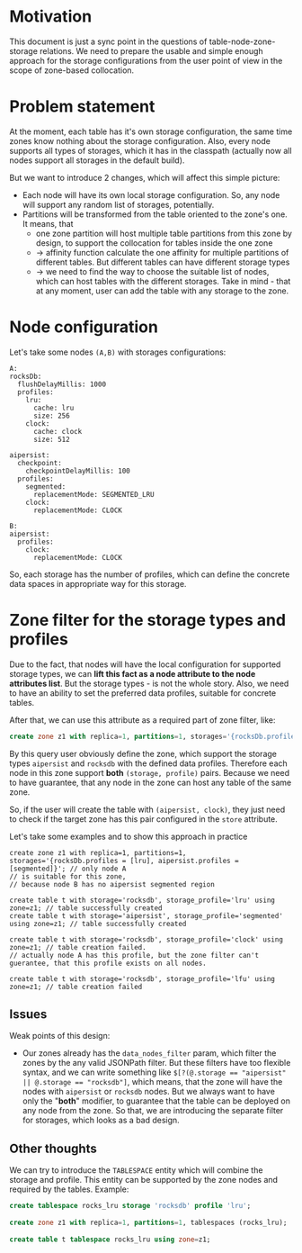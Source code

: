 # Motivation
This document is just a sync point in the questions of table-node-zone-storage relations. We need to prepare the usable and simple enough approach for the storage configurations from the user point of view in the scope of zone-based collocation.

# Problem statement
At the moment, each table has it's own storage configuration, the same time zones know nothing about the storage configuration. Also, every node supports all types of storages, which it has in the classpath (actually now all nodes support all storages in the default build).

But we want to introduce 2 changes, which will affect this simple picture:
- Each node will have its own local storage configuration. So, any node will support any random list of storages, potentially.
- Partitions will be transformed from the table oriented to the zone's one. It means, that
  - one zone partition will host multiple table partitions from this zone by design, to support the collocation for tables inside the one zone
  - -> affinity function calculate the one affinity for multiple partitions of different tables. But different tables can have different storage types
  - -> we need to find the way to choose the suitable list of nodes, which can host tables with the different storages. Take in mind - that at any moment, user can add the table with any storage to the zone.

# Node configuration
Let's take some nodes `(A,B)` with storages configurations:
```
A:
rocksDb:
  flushDelayMillis: 1000
  profiles:
    lru:
      cache: lru
      size: 256
    clock:
      cache: clock
      size: 512
      
aipersist:
  checkpoint:
    checkpointDelayMillis: 100
  profiles:
    segmented:
      replacementMode: SEGMENTED_LRU
    clock:
      replacementMode: CLOCK
      
B:
aipersist:
  profiles:
    clock:
      replacementMode: CLOCK 
```

So, each storage has the number of profiles, which can define the concrete data spaces in appropriate way for this storage.

# Zone filter for the storage types and profiles
Due to the fact, that nodes will have the local configuration for supported storage types, we can **lift this fact as a node attribute to the node attributes list**. But the storage types - is not the whole story. Also, we need to have an ability to set the preferred data profiles, suitable for concrete tables.

After that, we can use this attribute as a required part of zone filter, like:
```sql
create zone z1 with replica=1, partitions=1, storages='{rocksDb.profiles = [lru], aipersist.profiles = [segmented]}'
```

By this query user obviously define the zone, which support the storage types `aipersist` and `rocksdb` with the defined data profiles. Therefore each node in this zone support **both** `(storage, profile)` pairs. Because we need to have guarantee, that any node in the zone can host any table of the same zone.

So, if the user will create the table with `(aipersist, clock)`, they just need to check if the target zone has this pair configured in the `store` attribute.

Let's take some examples and to show this approach in practice
```
create zone z1 with replica=1, partitions=1, storages='{rocksDb.profiles = [lru], aipersist.profiles = [segmented]}'; // only node A 
// is suitable for this zone,
// because node B has no aipersist segmented region

create table t with storage='rocksdb', storage_profile='lru' using zone=z1; // table successfully created 
create table t with storage='aipersist', storage_profile='segmented' using zone=z1; // table successfully created

create table t with storage='rocksdb', storage_profile='clock' using zone=z1; // table creation failed.
// actually node A has this profile, but the zone filter can't guerantee, that this profile exists on all nodes.

create table t with storage='rocksdb', storage_profile='lfu' using zone=z1; // table creation failed

```

## Issues
Weak points of this design:
- Our zones already has the `data_nodes_filter` param, which filter the zones by the any valid JSONPath filter. But these filters have too flexible syntax, and we can write something like `$[?(@.storage == "aipersist" || @.storage == "rocksdb"]`, which means, that the zone will have the nodes with `aipersist` or `rocksdb` nodes. But we always want to have only the "**both**" modifier, to guarantee that the table can be deployed on any node from the zone. So that, we are introducing the separate filter for storages, which looks as a bad design.

## Other thoughts
We can try to introduce the `TABLESPACE` entity which will combine the storage and profile. This entity can be supported by the zone nodes and required by the tables. Example:

```sql
create tablespace rocks_lru storage 'rocksdb' profile 'lru';
    
create zone z1 with replica=1, partitions=1, tablespaces (rocks_lru);
    
create table t tablespace rocks_lru using zone=z1;
```
 
